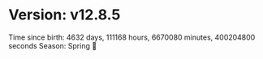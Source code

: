 # Version: v12.8.5
Time since birth: 4632 days, 111168 hours, 6670080 minutes, 400204800 seconds
Season: Spring 🌸
